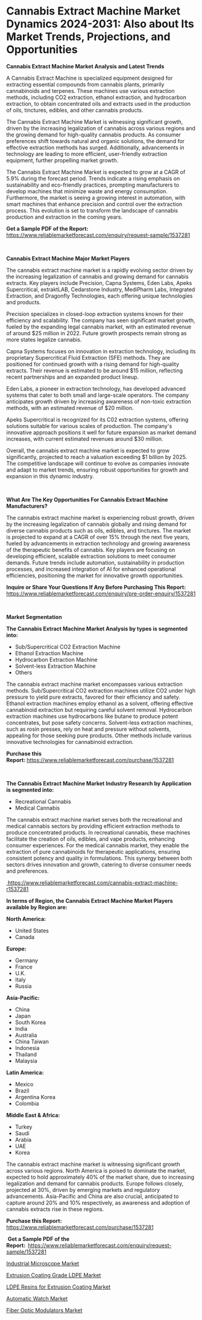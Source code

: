 <p><h1>Cannabis Extract Machine Market Dynamics 2024-2031: Also about Its Market Trends, Projections, and Opportunities</h1></p><p><strong>Cannabis Extract Machine Market Analysis and Latest Trends</strong></p>
<p><p>A Cannabis Extract Machine is specialized equipment designed for extracting essential compounds from cannabis plants, primarily cannabinoids and terpenes. These machines use various extraction methods, including CO2 extraction, ethanol extraction, and hydrocarbon extraction, to obtain concentrated oils and extracts used in the production of oils, tinctures, edibles, and other cannabis products.</p><p>The Cannabis Extract Machine Market is witnessing significant growth, driven by the increasing legalization of cannabis across various regions and the growing demand for high-quality cannabis products. As consumer preferences shift towards natural and organic solutions, the demand for effective extraction methods has surged. Additionally, advancements in technology are leading to more efficient, user-friendly extraction equipment, further propelling market growth.</p><p>The Cannabis Extract Machine Market is expected to grow at a CAGR of 5.9% during the forecast period. Trends indicate a rising emphasis on sustainability and eco-friendly practices, prompting manufacturers to develop machines that minimize waste and energy consumption. Furthermore, the market is seeing a growing interest in automation, with smart machines that enhance precision and control over the extraction process. This evolution is set to transform the landscape of cannabis production and extraction in the coming years.</p></p>
<p><strong>Get a Sample PDF of the Report:&nbsp;</strong> <a href="https://www.reliablemarketforecast.com/enquiry/request-sample/1537281?utm_campaign=1260&utm_medium=2&utm_source=Github&utm_content=ia&utm_term=29092024&utm_id=cannabis-extract-machine">https://www.reliablemarketforecast.com/enquiry/request-sample/1537281</a></p>
<p>&nbsp;</p>
<p><strong>Cannabis Extract Machine Major Market Players</strong></p>
<p><p>The cannabis extract machine market is a rapidly evolving sector driven by the increasing legalization of cannabis and growing demand for cannabis extracts. Key players include Precision, Capna Systems, Eden Labs, Apeks Supercritical, extraktLAB, Cedarstone Industry, MediPharm Labs, Integrated Extraction, and Dragonfly Technologies, each offering unique technologies and products.</p><p>Precision specializes in closed-loop extraction systems known for their efficiency and scalability. The company has seen significant market growth, fueled by the expanding legal cannabis market, with an estimated revenue of around $25 million in 2022. Future growth prospects remain strong as more states legalize cannabis.</p><p>Capna Systems focuses on innovation in extraction technology, including its proprietary Supercritical Fluid Extraction (SFE) methods. They are positioned for continued growth with a rising demand for high-quality extracts. Their revenue is estimated to be around $15 million, reflecting recent partnerships and an expanded product lineup.</p><p>Eden Labs, a pioneer in extraction technology, has developed advanced systems that cater to both small and large-scale operators. The company anticipates growth driven by increasing awareness of non-toxic extraction methods, with an estimated revenue of $20 million.</p><p>Apeks Supercritical is recognized for its C02 extraction systems, offering solutions suitable for various scales of production. The company's innovative approach positions it well for future expansion as market demand increases, with current estimated revenues around $30 million.</p><p>Overall, the cannabis extract machine market is expected to grow significantly, projected to reach a valuation exceeding $1 billion by 2025. The competitive landscape will continue to evolve as companies innovate and adapt to market trends, ensuring robust opportunities for growth and expansion in this dynamic industry.</p></p>
<p>&nbsp;</p>
<p><strong>What Are The Key Opportunities For Cannabis Extract Machine Manufacturers?</strong></p>
<p><p>The cannabis extract machine market is experiencing robust growth, driven by the increasing legalization of cannabis globally and rising demand for diverse cannabis products such as oils, edibles, and tinctures. The market is projected to expand at a CAGR of over 15% through the next five years, fueled by advancements in extraction technology and growing awareness of the therapeutic benefits of cannabis. Key players are focusing on developing efficient, scalable extraction solutions to meet consumer demands. Future trends include automation, sustainability in production processes, and increased integration of AI for enhanced operational efficiencies, positioning the market for innovative growth opportunities.</p></p>
<p><strong>Inquire or Share Your Questions If Any Before Purchasing This Report:</strong> <a href="https://www.reliablemarketforecast.com/enquiry/pre-order-enquiry/1537281?utm_campaign=1260&utm_medium=2&utm_source=Github&utm_content=ia&utm_term=29092024&utm_id=cannabis-extract-machine">https://www.reliablemarketforecast.com/enquiry/pre-order-enquiry/1537281</a></p>
<p>&nbsp;</p>
<p><strong>Market Segmentation</strong></p>
<p><strong>The Cannabis Extract Machine Market Analysis by types is segmented into:</strong></p>
<p><ul><li>Sub/Supercritical CO2 Extraction Machine</li><li>Ethanol Extraction Machine</li><li>Hydrocarbon Extraction Machine</li><li>Solvent-less Extraction Machine</li><li>Others</li></ul></p>
<p><p>The cannabis extract machine market encompasses various extraction methods. Sub/Supercritical CO2 extraction machines utilize CO2 under high pressure to yield pure extracts, favored for their efficiency and safety. Ethanol extraction machines employ ethanol as a solvent, offering effective cannabinoid extraction but requiring careful solvent removal. Hydrocarbon extraction machines use hydrocarbons like butane to produce potent concentrates, but pose safety concerns. Solvent-less extraction machines, such as rosin presses, rely on heat and pressure without solvents, appealing for those seeking pure products. Other methods include various innovative technologies for cannabinoid extraction.</p></p>
<p><strong>Purchase this Report:&nbsp;</strong><a href="https://www.reliablemarketforecast.com/purchase/1537281?utm_campaign=1260&utm_medium=2&utm_source=Github&utm_content=ia&utm_term=29092024&utm_id=cannabis-extract-machine">https://www.reliablemarketforecast.com/purchase/1537281</a></p>
<p>&nbsp;</p>
<p><strong>The Cannabis Extract Machine Market Industry Research by Application is segmented into:</strong></p>
<p><ul><li>Recreational Cannabis</li><li>Medical Cannabis</li></ul></p>
<p><p>The cannabis extract machine market serves both the recreational and medical cannabis sectors by providing efficient extraction methods to produce concentrated products. In recreational cannabis, these machines facilitate the creation of oils, edibles, and vape products, enhancing consumer experiences. For the medical cannabis market, they enable the extraction of pure cannabinoids for therapeutic applications, ensuring consistent potency and quality in formulations. This synergy between both sectors drives innovation and growth, catering to diverse consumer needs and preferences.</p></p>
<p><a href="https://www.reliablemarketforecast.com/cannabis-extract-machine-r1537281?utm_campaign=1260&utm_medium=2&utm_source=Github&utm_content=ia&utm_term=29092024&utm_id=cannabis-extract-machine">&nbsp;https://www.reliablemarketforecast.com/cannabis-extract-machine-r1537281</a></p>
<p><strong>In terms of Region, the Cannabis Extract Machine Market Players available by Region are:</strong></p>
<p>
    <p> <strong> North America: </strong>
        <ul>
            <li>United States</li>
            <li>Canada</li>
        </ul>
        </p> 
    <p> <strong> Europe: </strong>
        <ul>
            <li>Germany</li>
            <li>France</li>
            <li>U.K.</li>
            <li>Italy</li>
            <li>Russia</li>
        </ul>
        </p> 
    <p> <strong> Asia-Pacific: </strong>
        <ul>
            <li>China</li>
            <li>Japan</li>
            <li>South Korea</li>
            <li>India</li>
            <li>Australia</li>
            <li>China Taiwan</li>
            <li>Indonesia</li>
            <li>Thailand</li>
            <li>Malaysia</li>
        </ul>
        </p> 
    <p> <strong> Latin America: </strong>
        <ul>
            <li>Mexico</li>
            <li>Brazil</li>
            <li>Argentina Korea</li>
            <li>Colombia</li>
        </ul>
        </p> 
    <p> <strong> Middle East & Africa: </strong>
        <ul>
            <li>Turkey</li>
            <li>Saudi</li>
            <li>Arabia</li>
            <li>UAE</li>
            <li>Korea</li>
        </ul>
    </p>
    </p>
<p><p>The cannabis extract machine market is witnessing significant growth across various regions. North America is poised to dominate the market, expected to hold approximately 40% of the market share, due to increasing legalization and demand for cannabis products. Europe follows closely, projected at 30%, driven by emerging markets and regulatory advancements. Asia-Pacific and China are also crucial, anticipated to capture around 20% and 10% respectively, as awareness and adoption of cannabis extracts rise in these regions.</p></p>
<p><strong>Purchase this Report: </strong><a href="https://www.reliablemarketforecast.com/purchase/1537281?utm_campaign=1260&utm_medium=2&utm_source=Github&utm_content=ia&utm_term=29092024&utm_id=cannabis-extract-machine">https://www.reliablemarketforecast.com/purchase/1537281</a></p>
<p>&nbsp;<strong>Get a Sample PDF of the Report:&nbsp;&nbsp;</strong><a href="https://www.reliablemarketforecast.com/enquiry/request-sample/1537281?utm_campaign=1260&utm_medium=2&utm_source=Github&utm_content=ia&utm_term=29092024&utm_id=cannabis-extract-machine">https://www.reliablemarketforecast.com/enquiry/request-sample/1537281</a></p>
<p><strong></strong></p>
<p><p><a href="https://www.linkedin.com/pulse/what-growth-drivers-industrial-microscope-market-comprehensive-zh9se?utm_campaign=1260&utm_medium=2&utm_source=Github&utm_content=ia&utm_term=29092024&utm_id=cannabis-extract-machine">Industrial Microscope Market</a></p><p><a href="https://github.com/AdeaOsmani695/Market-Research-Report-List-1/blob/main/extrusion-coating-grade-ldpe-market.md?utm_campaign=1260&utm_medium=2&utm_source=Github&utm_content=ia&utm_term=29092024&utm_id=cannabis-extract-machine">Extrusion Coating Grade LDPE Market</a></p><p><a href="https://github.com/florindahutky/Market-Research-Report-List-1/blob/main/ldpe-resins-for-extrusion-coating-market.md?utm_campaign=1260&utm_medium=2&utm_source=Github&utm_content=ia&utm_term=29092024&utm_id=cannabis-extract-machine">LDPE Resins for Extrusion Coating Market</a></p><p><a href="https://www.linkedin.com/pulse/global-automatic-watch-market-opportunities-forecast-period-od69e?utm_campaign=1260&utm_medium=2&utm_source=Github&utm_content=ia&utm_term=29092024&utm_id=cannabis-extract-machine">Automatic Watch Market</a></p><p><a href="https://issuu.com/reportprime-2/docs/fiber-optic-modulators-market-size-_ce2a5699e528a7?utm_campaign=1260&utm_medium=2&utm_source=Github&utm_content=ia&utm_term=29092024&utm_id=cannabis-extract-machine">Fiber Optic Modulators Market</a></p></p>